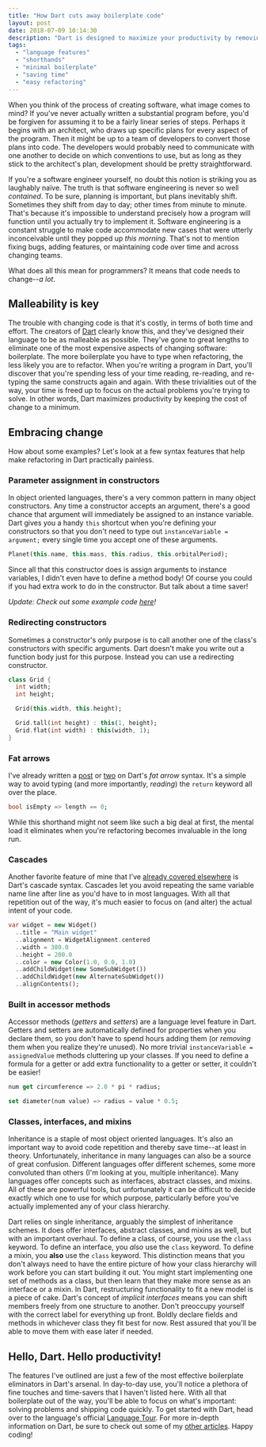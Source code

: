 ```yaml
---
title: "How Dart cuts away boilerplate code"
layout: post
date: 2018-07-09 10:14:30
description: "Dart is designed to maximize your productivity by removing as much boilerplate code as possible."
tags:
  - "language features"
  - "shorthands"
  - "minimal boilerplate"
  - "saving time"
  - "easy refactoring"
---
```


When you think of the process of creating software, what image comes to mind?  If you've never actually written a substantial program before, you'd be forgiven for assuming it to be a fairly linear series of steps.  Perhaps it begins with an architect, who draws up specific plans for every aspect of the program.  Then it might be up to a team of developers to convert those plans into code.  The developers would probably need to communicate with one another to decide on which conventions to use, but as long as they stick to the architect's plan, development should be pretty straightforward.

If you're a software engineer yourself, no doubt this notion is striking you as laughably naïve.  The truth is that software engineering is never so well *contained*.  To be sure, planning is important, but plans inevitably shift.  Sometimes they shift from day to day; other times from minute to minute.  That's because it's impossible to understand precisely how a program will function until you actually try to implement it.  Software engineering is a constant struggle to make code accommodate new cases that were utterly inconceivable until they popped up *this morning*.  That's not to mention fixing bugs, adding features, or maintaining code over time and across changing teams.

What does all this mean for programmers?  It means that code needs to change--*a lot*.

## Malleability is key

The trouble with changing code is that it's costly, in terms of both time and effort.  The creators of [Dart](https://www.dartlang.org/) clearly know this, and they've designed their language to be as malleable as possible.  They've gone to great lengths to eliminate one of the most expensive aspects of changing software: boilerplate.  The more boilerplate you have to type when refactoring, the less likely you are to refactor.  When you're writing a program in Dart, you'll discover that you're spending less of your time reading, re-reading, and re-typing the same constructs again and again.  With these trivialities out of the way, your time is freed up to focus on the actual problems you're trying to solve.  In other words, Dart maximizes productivity by keeping the cost of change to a minimum.

## Embracing change

How about some examples?  Let's look at a few syntax features that help make refactoring in Dart practically painless.

### Parameter assignment in constructors

In object oriented languages, there's a very common pattern in many object constructors.  Any time a constructor accepts an argument, there's a good chance that argument will immediately be assigned to an instance variable.  Dart gives you a handy `this` shortcut when you're defining your constructors so that you don't need to type out `instanceVariable = argument;` every single time you accept one of these arguments.

```dart
Planet(this.name, this.mass, this.radius, this.orbitalPeriod);
```

Since all that this constructor does is assign arguments to instance variables, I didn't even have to define a method body!  Of course you could if you had extra work to do in the constructor.  But talk about a time saver!

*Update: Check out some example code [here](/dart's-constructor-syntax-in-action)!*

### Redirecting constructors

Sometimes a constructor's only purpose is to call another one of the class's constructors with specific arguments.  Dart doesn't make you write out a function body just for this purpose.  Instead you can use a redirecting constructor.

```dart
class Grid {
  int width;
  int height;

  Grid(this.width, this.height);

  Grid.tall(int height) : this(1, height);
  Grid.flat(int width) : this(width, 1);
}
```

### Fat arrows

I've already written a [post](/darts-simple-solution-to-one-source-of-programming-tedium) or [two](/a-silly-example-of-darts-fat-arrow-syntax) on Dart's *fat arrow* syntax.  It's a simple way to avoid typing (and more importantly, *reading*) the `return` keyword all over the place.

```dart
bool isEmpty => length == 0;
```

While this shorthand might not seem like such a big deal at first, the mental load it eliminates when you're refactoring becomes invaluable in the long run.

### Cascades

Another favorite feature of mine that I've [already covered elsewhere](/darts-cascade-syntax-will-change-your-life) is Dart's cascade syntax.  Cascades let you avoid repeating the same variable name line after line as you'd have to in most languages.  With all that repetition out of the way, it's much easier to focus on (and alter) the actual intent of your code.

```dart
var widget = new Widget()
  ..title = "Main widget"
  ..alignment = WidgetAlignment.centered
  ..width = 380.0
  ..height = 200.0
  ..color = new Color(1.0, 0.0, 1.0)
  ..addChildWidget(new SomeSubWidget())
  ..addChildWidget(new AlternateSubWidget())
  ..alignContents();
```

### Built in accessor methods

Accessor methods (*getters* and *setters*) are a language level feature in Dart.  Getters and setters are automatically defined for properties when you declare them, so you don't have to spend hours adding them (or *removing* them when you realize they're unused).  No more trivial `instanceVariable = assignedValue` methods cluttering up your classes.  If you need to define a formula for a getter or add extra functionality to a getter or setter, it couldn't be easier!

```dart
num get circumference => 2.0 * pi * radius;

set diameter(num value) => radius = value * 0.5;
```

### Classes, interfaces, and mixins

Inheritance is a staple of most object oriented languages.  It's also an important way to avoid code repetition and thereby save time--at least in theory.  Unfortunately, inheritance in many languages can also be a source of great confusion.  Different languages offer different schemes, some more convoluted than others (I'm looking at you, multiple inheritance).  Many languages offer concepts such as interfaces, abstract classes, and mixins.  All of these are powerful tools, but unfortunately it can be difficult to decide exactly which one to use for which purpose, particularly before you've actually implemented any of your class hierarchy.

Dart relies on single inheritance, arguably the simplest of inheritance schemes.  It does offer interfaces, abstract classes, and mixins as well, but with an important overhaul.  To define a class, of course, you use the `class` keyword.  To define an interface, you *also* use the `class` keyword.  To define a mixin, you **also** use the `class` keyword.  This distinction means that you don't always need to have the entire picture of how your class hierarchy will work before you can start building it out.  You might start implementing one set of methods as a class, but then learn that they make more sense as an interface or a mixin.  In Dart, restructuring functionality to fit a new model is a piece of cake.  Dart's concept of *implicit interfaces* means you can shift members freely from one structure to another.  Don't preoccupy yourself with the correct label for everything up front.  Boldly declare fields and methods in whichever class they fit best for now.  Rest assured that you'll be able to move them with ease later if needed.

## Hello, Dart.  Hello productivity!

The features I've outlined are just a few of the most effective boilerplate eliminators in Dart's arsenal.  In day-to-day use, you'll notice a plethora of fine touches and time-savers that I haven't listed here.  With all that boilerplate out of the way, you'll be able to focus on what's important: solving problems and shipping code quickly.  To get started with Dart, head over to the language's official [Language Tour](https://www.dartlang.org/guides/language/language-tour).  For more in-depth information on Dart, be sure to check out some of my [other articles](/archives).  Happy coding!

